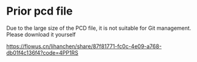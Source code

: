 # Prior pcd file

Due to the large size of the PCD file, it is not suitable for Git management. Please download it yourself

<https://flowus.cn/lihanchen/share/87f81771-fc0c-4e09-a768-db01f4c136f4?code=4PP1RS>
